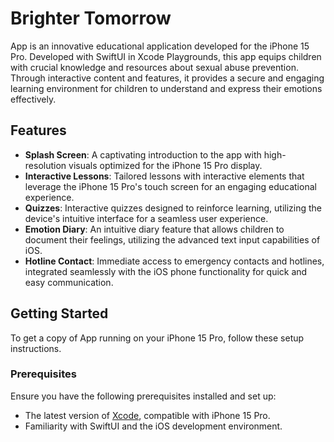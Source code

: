 # Brighter Tomorrow

App is an innovative educational application developed for the iPhone 15 Pro. Developed with SwiftUI in Xcode Playgrounds, this app equips children with crucial knowledge and resources about sexual abuse prevention. Through interactive content and features, it provides a secure and engaging learning environment for children to understand and express their emotions effectively.

## Features

- **Splash Screen**: A captivating introduction to the app with high-resolution visuals optimized for the iPhone 15 Pro display.
- **Interactive Lessons**: Tailored lessons with interactive elements that leverage the iPhone 15 Pro's touch screen for an engaging educational experience.
- **Quizzes**: Interactive quizzes designed to reinforce learning, utilizing the device's intuitive interface for a seamless user experience.
- **Emotion Diary**: An intuitive diary feature that allows children to document their feelings, utilizing the advanced text input capabilities of iOS.
- **Hotline Contact**: Immediate access to emergency contacts and hotlines, integrated seamlessly with the iOS phone functionality for quick and easy communication.

## Getting Started

To get a copy of App running on your iPhone 15 Pro, follow these setup instructions.

### Prerequisites

Ensure you have the following prerequisites installed and set up:
- The latest version of [Xcode](https://developer.apple.com/xcode/), compatible with iPhone 15 Pro.
- Familiarity with SwiftUI and the iOS development environment.
